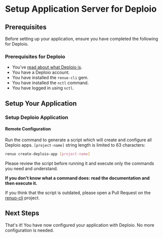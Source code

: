 # Setup Application Server for Deploio

## Prerequisites

Before setting up your application, ensure you have completed the following for Deploio.

### Prerequisites for Deploio

- You've [read about what Deploio is](https://docs.nine.ch/docs/deplo-io/getting-started-with-deploio).
- You have a Deploio account.
- You have installed the `renuo-cli` gem.
- You have installed the `nctl` command.
- You have logged in using `nctl`.

## Setup Your Application

### Setup Deploio Application

#### Remote Configuration

Run the command to generate a script which will create and configure all Deploio apps. `[project-name]` string length is limited to 63 characters:

```sh
renuo create-deploio-app [project-name]
```

Please review the script before running it and execute only the commands you need and understand.

**If you don't know what a command does: read the documentation and then execute it.**

If you think that the script is outdated, please open a Pull Request on the [renuo-cli](https://github.com/renuo/renuo-cli) project.

## Next Steps

That's it! You have now configured your application with Deploio. No more configuration is needed.
